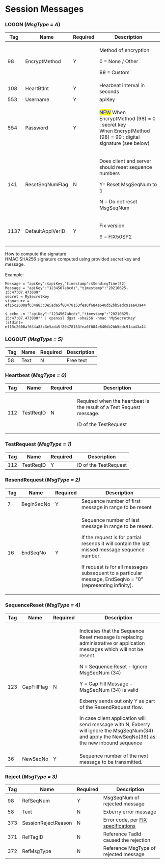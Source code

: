 # Session Messages

### LOGON (_MsgType = A_)

| Tag  | Name             | Required | Description                                                                                                                                                                            |
| ---- | ---------------- | -------- | -------------------------------------------------------------------------------------------------------------------------------------------------------------------------------------- |
| 98   | EncryptMethod    | Y        | <p>Method of encryption</p><p>0 = None / Other </p><p>99 = Custom </p>                                                                                                                 |
| 108  | HeartBtInt       | Y        | Hearbeat interval in seconds                                                                                                                                                           |
| 553  | Username         | Y        | apiKey                                                                                                                                                                                 |
| 554  | Password         | Y        | <p><mark style="color:blue;">NEW</mark> <mark style="color:red;"></mark> When EncryptMethod (98) = 0 : secret key <br>When EncryptMethod (98) = 99 : digital signature (see below)</p> |
| 141  | ResetSeqNumFlag  | N        | <p>Does client and server should reset sequence numbers</p><p>Y= Reset MsgSeqNum to 1</p><p>N = Do not reset MsgSeqNum</p>                                                             |
| 1137 | DefaultApplVerID | Y        | <p>Fix version</p><p>9 = FIX50SP2</p>                                                                                                                                                  |

How to compute the signature\
HMAC SHA256 signature computed using provided secret key and message.\
\
Example:

```
Message = "apiKey":$apiKey,"timestamp":$SendingTime(52)
Message = "apiKey":"1234567abcdz","timestamp":"20210625-15:47:07.473000"
secret = MySecretKey
signature = ef15c2600af634a83c3e5ada5f80478153fea0f684e640db2bb5edc91aa43a44
```

```
$ echo -n '"apiKey":"1234567abcdz","timestamp":"20210625-15:47:07.473000"' | openssl dgst -sha256 -hmac 'MySecretKey'
(stdin)= ef15c2600af634a83c3e5ada5f80478153fea0f684e640db2bb5edc91aa43a44
```

### LOGOUT _(MsgType = 5)_

| Tag | Name | Required | Description |
| --- | ---- | -------- | ----------- |
| 58  | Text | N        | Free text   |

### Heartbeat (_MsgType = 0)_

| Tag | Name      | Required | Description                                                                                             |
| --- | --------- | -------- | ------------------------------------------------------------------------------------------------------- |
| 112 | TestReqID | N        | <p>Required when the heartbeat is the result of a Test Request message.</p><p>ID of the TestRequest</p> |

### TestRequest (_MsgType = 1)_

| Tag | Name      | Required | Description           |
| --- | --------- | -------- | --------------------- |
| 112 | TestReqID | Y        | ID of the TestRequest |

### ResendRequest (_MsgType = 2)_

| Tag | Name       | Required | Description                                                                                                                                                                                                                                                                         |
| --- | ---------- | -------- | ----------------------------------------------------------------------------------------------------------------------------------------------------------------------------------------------------------------------------------------------------------------------------------- |
| 7   | BeginSeqNo | Y        | Sequence number of first message in range to be resent                                                                                                                                                                                                                              |
| 16  | EndSeqNo   | Y        | <p>Sequence number of last message in range to be resent.</p><p>If the request is for partial resends it will contain the last missed message sequence number.</p><p>If request is for all messages subsequent to a particular message, EndSeqNo = "0" (representing infinity).</p> |

### SequenceReset (_MsgType = 4)_

| Tag | Name        | Required | Description                                                                                                                                                                                                                                                                                                                                                                                                                                                    |
| --- | ----------- | -------- | -------------------------------------------------------------------------------------------------------------------------------------------------------------------------------------------------------------------------------------------------------------------------------------------------------------------------------------------------------------------------------------------------------------------------------------------------------------- |
| 123 | GapFillFlag | N        | <p>Indicates that the Sequence Reset message is replacing administrative or application messages which will not be resent.</p><p>N = Sequence Reset - Ignore MsgSeqNum (34)</p><p>Y = Gap Fill Message - MsgSeqNum (34) is valid</p><p>Exberry sends out only Y as part of the ResendRequest flow.</p><p>In case client application will send message with N, Exberry will ignore the MsgSeqNum(34) and apply the NewSeqNo(36) as the new inbound sequence</p> |
| 36  | NewSeqNo    | Y        | Sequence number of the next message to be transmitted.                                                                                                                                                                                                                                                                                                                                                                                                         |

### Reject (_MsgType = 3)_

| Tag | Name                | Required | Description                                                                                            |
| --- | ------------------- | -------- | ------------------------------------------------------------------------------------------------------ |
| 98  | RefSeqNum           | _Y_      | MsgSeqNum of rejected message                                                                          |
| 58  | Text                | N        | Exberry error message                                                                                  |
| 373 | SessionRejectReason | N        | Error code, per [FIX specifications](https://fiximate.fixtrading.org/en/FIX.Latest\_EP266/tag373.html) |
| 371 | RefTagID            | N        | Reference TadId caused the rejection                                                                   |
| 372 | RefMsgType          | N        | Reference MsgType of rejected message                                                                  |
